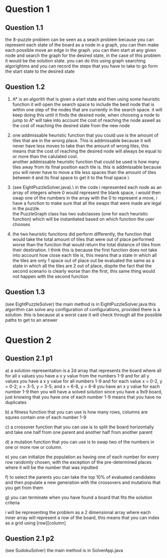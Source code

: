 # Question 1
## Question 1.1
the 8-puzzle problem can be seen as a seach problem because you can represent each state of the board as a node in a graph, you can then make each possible move an edge in the graph.
you can then start at any given node and search the graph for the desired state, in the case of this problem it would be the solution state.
you can do this using graph searching algorightms and you can record the steps that you have to take to go form the start state to the desired state

## Question 1.2
1. A* is an algorith that is given a start state and then using some heuristic function it will open the search space to include the best node that is within one step of the nodes that are currently in the search space.
it will keep doing this until it finds the desired node, when choosing a node to jump to A* will take into account the cost of reaching the node aswell as the cost of reaching the desired state from the new node

2. one addmissable heuristic function that you could use is the amount of tiles that are in the wrong place. This is addmissable because it will never have less moves to take than the amount of wrong tiles, this means that the cost of reaching the desired node will always be equal to or more than the calulated cost.\
another addmissable heuristic function that could be used is how many tiles away from its final position each tile is. this is addmissable because you will never have to move a tile less spaces than the amount of tiles between it and its final space to get it to the final space.\

3. (see EightPuzzleSolver.java).\ in the code i represented each node as an array of integers where 0 would represent the blank space, i would then swap one of the numbers in the array with the 0 to represent a move, i have a function to make sure that all the swaps that were made are legal in the puzzle.\
the PuzzleGraph class has two subclasses (one for each heuristic function) which will be instantiated based on which function the user chooses

4. the two heuristic functions did perform differently, the function that would take the total amount of tiles that were out of place performed worse than the function that would return the total distance of tiles from their destination. I think this is because the first function does not take into account how close each tile is, this means that a state in which all the tiles are only 1 space out of place out be evaluated the same as a state in which all the tiles are 2 out of place, dispite the fact that the second scenario is clearly worse than the first, this same thing would not happen with the second function

## Question 1.3
(see EightPuzzleSolver) the main method is in EightPuzzleSolver.java
this algorithm can solve any configuration of configurations, provided there is a solution.
this is because at a worst case it will check through all the possible paths to get to an answer

# Question 2

## Question 2.1 p1
a) a solution representation is a 2d array that represents the board where all for all x values you have a x y value from the numbers 1-9
and for all y values you have a x y value for all numbers 1-9
and for each value x = 0-2, y = 0-2; x = 3-5, y = 3-5; and x = 6-8, y = 6-8 you have an x y value for each number 1-9
then you will have a solved solution
since you have a 9x9 board, just knowing that you have one of each number 1-9 means that you have no duplicates

b) a fitness function that you can use is how many rows, columns are squres contain one of each number 1-9 

c) a crossover function that you can use is to split the board horizontally and take one half from one parent and another half from another parent

d) a mutation function that you can use is to swap two of the numbers in one or more row or column.

e) you can initialize the population as having one of each number for every row randomly chosen, with the exception of the pre-determined places where it will be the number that was inputted

f) to select the parents you can take the top 10% of evaluated candidates and then populate a new generation with the crossovers and mutations that you get from them

g) you can terminate when you have found a board that fits the solution criteria

i will be representing the problem as a 2 dimensional array where each inner array will represent a row of the board, this means that you can index as a grid using [row][column]

## Question 2.1 p2

(see SudokuSolver) the main method is in SolverApp.java
